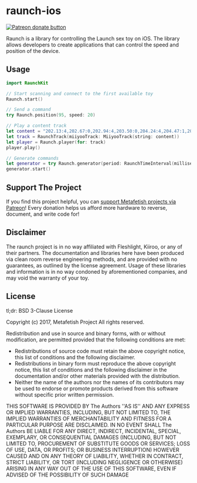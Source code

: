 # raunch-ios

[![Patreon donate button](https://img.shields.io/badge/patreon-donate-yellow.svg)](https://www.patreon.com/qdot)

Raunch is a library for controlling the Launch sex toy on iOS. The library allows developers to create applications that can control the speed and position of the device.

## Usage

```swift
import RaunchKit

// Start scanning and connect to the first available toy
Raunch.start()

// Send a command
try Raunch.position(95, speed: 20)

// Play a content track
let content = "202.13:4,202.67:0,202.94:4,203.50:0,204.24:4,204.47:1,204.74:4,206.17:0,207.67:4"
let track = RaunchTrack(miiyooTrack: MiiyooTrack(string: content))
let player = Raunch.player(for: track)
player.play()

// Generate commands
let generator = try Raunch.generator(period: RaunchTimeInterval(milliseconds: 500), speed: 50)
generator.start()
```

## Support The Project

If you find this project helpful, you
can [support Metafetish projects via Patreon](http://patreon.com/qdot)!
Every donation helps us afford more hardware to reverse, document, and
write code for!

## Disclaimer

The raunch project is in no way affiliated with Fleshlight, Kiiroo, or
any of their partners. The documentation and libraries here have been
produced via clean room reverse engineering methods, and are provided
with no guarantees, as outlined by the license agreement. Usage of
these libraries and information is in no way condoned by
aforementioned companies, and may void the warranty of your toy.

## License

tl;dr: BSD 3-Clause License

Copyright (c) 2017, Metafetish Project
All rights reserved.

Redistribution and use in source and binary forms, with or without
modification, are permitted provided that the following conditions are met:
* Redistributions of source code must retain the above copyright
  notice, this list of conditions and the following disclaimer.
* Redistributions in binary form must reproduce the above copyright
  notice, this list of conditions and the following disclaimer in the
  documentation and/or other materials provided with the distribution.
* Neither the name of the authors nor the names of its contributors
  may be used to endorse or promote products derived from this
  software without specific prior written permission.

THIS SOFTWARE IS PROVIDED BY The Authors ''AS IS'' AND ANY EXPRESS
OR IMPLIED WARRANTIES, INCLUDING, BUT NOT LIMITED TO, THE IMPLIED
WARRANTIES OF MERCHANTABILITY AND FITNESS FOR A PARTICULAR PURPOSE ARE
DISCLAIMED. IN NO EVENT SHALL The Authors BE LIABLE FOR ANY DIRECT,
INDIRECT, INCIDENTAL, SPECIAL, EXEMPLARY, OR CONSEQUENTIAL DAMAGES
(INCLUDING, BUT NOT LIMITED TO, PROCUREMENT OF SUBSTITUTE GOODS OR
SERVICES; LOSS OF USE, DATA, OR PROFITS; OR BUSINESS INTERRUPTION)
HOWEVER CAUSED AND ON ANY THEORY OF LIABILITY, WHETHER IN CONTRACT,
STRICT LIABILITY, OR TORT (INCLUDING NEGLIGENCE OR OTHERWISE) ARISING
IN ANY WAY OUT OF THE USE OF THIS SOFTWARE, EVEN IF ADVISED OF THE
POSSIBILITY OF SUCH DAMAGE

